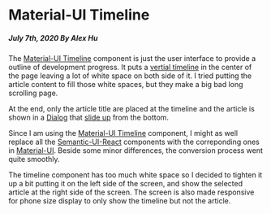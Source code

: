 # Material-UI Timeline
##### July 7th, 2020 By Alex Hu

The [Material-UI Timeline](https://material-ui.com/components/timeline/) component is just the
user interface to provide a outline of development progress. It puts a
[vertial timeline](https://uicookies.com/vertical-timeline/) in the center of the page
leaving a lot of white space on both side of it. I tried putting the article content
to fill those white spaces, but they make a big bad long scrolling page.

At the end, only the article title are placed at the timeline and the article is shown in a
[Dialog](https://material-ui.com/components/dialogs/) that
[slide up](https://material-ui.com/components/dialogs/#transitions) from the bottom.

Since I am using the [Material-UI Timeline](https://material-ui.com/components/timeline/) component,
I might as well replace all the [Semantic-UI-React](https://react.semantic-ui.com/) components with
the correponding ones in [Material-UI](https://material-ui.com/). Beside some minor differences,
the conversion process went quite smoothly.

The timeline component has too much white space so I decided to tighten it up a bit putting it on
the left side of the screen, and show the selected article at the right side of the screen.
The screen is also made responsive for phone size display to only show the timeline but not the article.
